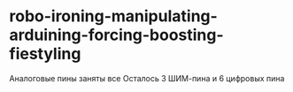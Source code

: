 # robo-ironing-manipulating-arduining-forcing-boosting-fiestyling
Аналоговые пины заняты все
Осталось 3 ШИМ-пина и 6 цифровых пина
